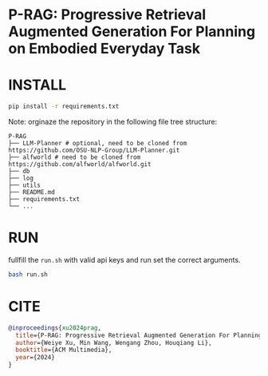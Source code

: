 # P-RAG: Progressive Retrieval Augmented Generation For Planning on Embodied Everyday Task

# INSTALL
```bash
pip install -r requirements.txt
```

Note: orginaze the repository in the following file tree structure:
```
P-RAG
├── LLM-Planner # optional, need to be cloned from https://github.com/OSU-NLP-Group/LLM-Planner.git
├── alfworld # need to be cloned from https://github.com/alfworld/alfworld.git
├── db
├── log
├── utils
├── README.md
├── requirements.txt
└── ...
```

# RUN

fullfill the `run.sh` with valid api keys and run set the correct arguments.

```bash
bash run.sh
```

# CITE
```bibtex
@inproceedings{xu2024prag,
  title={P-RAG: Progressive Retrieval Augmented Generation For Planning on Embodied Everyday Task},
  author={Weiye Xu, Min Wang, Wengang Zhou, Houqiang Li},
  booktitle={ACM Multimedia},
  year={2024}
}
```
```